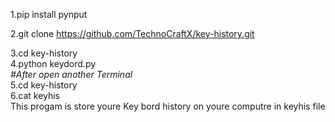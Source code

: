 1.pip install pynput<br>

2.git clone https://github.com/TechnoCraftX/key-history.git<br>

3.cd key-history<br>
4.python keydord.py<br> 
<i>#After open another Terminal</i><br> 
5.cd  key-history<br>
6.cat  keyhis<br>
This progam is store youre Key bord history on youre computre in keyhis file


